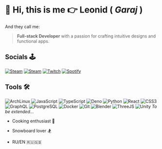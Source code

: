 # 👋 Hi, this is me 👉 **Leonid ( _Garaj_ )**

And they call me:
> **Full-stack Developer** with a passion for crafting intuitive designs and functional apps.

## Socials 🕹️
[![Steam](https://img.shields.io/badge/Steam-000000?style=for-the-badge&logo=steam&logoColor=white)](https://steamcommunity.com/id/garajnik/)
[![Steam](https://img.shields.io/badge/YouTube-FF0000?style=for-the-badge&logo=youtube&logoColor=white)](https://www.youtube.com/@gamedevgaraj)
[![Twitch](https://img.shields.io/badge/Twitch-9146FF?style=for-the-badge&logo=twitch&logoColor=white)](https://www.twitch.tv/garajnik_)
[![Spotify](https://img.shields.io/badge/Spotify-1ED760?&style=for-the-badge&logo=spotify&logoColor=white)
](https://open.spotify.com/user/vsbpdh7ayi3silu1cb6iym8z7?si=e681b454aca64e1f)
## Tools 🛠️

![ArchLinux](https://img.shields.io/badge/Arch_Linux-1793D1?style=for-the-badge&logo=arch-linux&logoColor=white)
![JavaScript](https://img.shields.io/badge/JavaScript-323330?style=for-the-badge&logo=javascript&logoColor=F7DF1E)
![TypeScript](https://img.shields.io/badge/TypeScript-007ACC?style=for-the-badge&logo=typescript&logoColor=white)
![Deno](https://img.shields.io/badge/Deno-white?style=for-the-badge&logo=deno&logoColor=464647)
![Python](https://img.shields.io/badge/Python-FFD43B?style=for-the-badge&logo=python&logoColor=blue)
![React](https://img.shields.io/badge/React-20232A?style=for-the-badge&logo=react&logoColor=61DAFB)
![CSS3](https://img.shields.io/badge/CSS3-1572B6?style=for-the-badge&logo=css3&logoColor=white)
![GraphQL](https://img.shields.io/badge/GraphQl-E10098?style=for-the-badge&logo=graphql&logoColor=white)
![PostgreSQL](https://img.shields.io/badge/PostgreSQL-316192?style=for-the-badge&logo=postgresql&logoColor=white)
![Docker](https://img.shields.io/badge/Docker-2CA5E0?style=for-the-badge&logo=docker&logoColor=white)
![Git](https://img.shields.io/badge/GIT-E44C30?style=for-the-badge&logo=git&logoColor=white)
![Blender](https://img.shields.io/badge/blender-%23F5792A.svg?style=for-the-badge&logo=blender&logoColor=white)
![ThreeJS](https://img.shields.io/badge/ThreeJs-black?style=for-the-badge&logo=three.js&logoColor=white)
![Unity](https://img.shields.io/badge/Unity-100000?style=for-the-badge&logo=unity&logoColor=white) _To be extended_...

- Cooking enthusiast 🍳

- Snowboard lover 🏂

- RU/EN 🇷🇺🇬🇧
